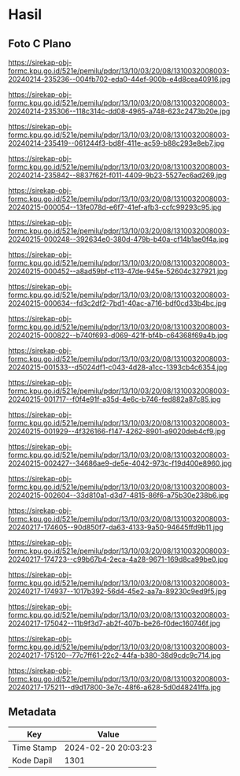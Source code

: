 # Hasil

## Foto C Plano

https://sirekap-obj-formc.kpu.go.id/521e/pemilu/pdpr/13/10/03/20/08/1310032008003-20240214-235236--004fb702-eda0-44ef-900b-e4d8cea40916.jpg

https://sirekap-obj-formc.kpu.go.id/521e/pemilu/pdpr/13/10/03/20/08/1310032008003-20240214-235306--118c314c-dd08-4965-a748-623c2473b20e.jpg

https://sirekap-obj-formc.kpu.go.id/521e/pemilu/pdpr/13/10/03/20/08/1310032008003-20240214-235419--061244f3-bd8f-411e-ac59-b88c293e8eb7.jpg

https://sirekap-obj-formc.kpu.go.id/521e/pemilu/pdpr/13/10/03/20/08/1310032008003-20240214-235842--8837f62f-f011-4409-9b23-5527ec6ad269.jpg

https://sirekap-obj-formc.kpu.go.id/521e/pemilu/pdpr/13/10/03/20/08/1310032008003-20240215-000054--13fe078d-e6f7-41ef-afb3-ccfc99293c95.jpg

https://sirekap-obj-formc.kpu.go.id/521e/pemilu/pdpr/13/10/03/20/08/1310032008003-20240215-000248--392634e0-380d-479b-b40a-cf14b1ae0f4a.jpg

https://sirekap-obj-formc.kpu.go.id/521e/pemilu/pdpr/13/10/03/20/08/1310032008003-20240215-000452--a8ad59bf-c113-47de-945e-52604c327921.jpg

https://sirekap-obj-formc.kpu.go.id/521e/pemilu/pdpr/13/10/03/20/08/1310032008003-20240215-000634--fd3c2df2-7bd1-40ac-a716-bdf0cd33b4bc.jpg

https://sirekap-obj-formc.kpu.go.id/521e/pemilu/pdpr/13/10/03/20/08/1310032008003-20240215-000822--b740f693-d069-421f-bf4b-c64368f69a4b.jpg

https://sirekap-obj-formc.kpu.go.id/521e/pemilu/pdpr/13/10/03/20/08/1310032008003-20240215-001533--d5024df1-c043-4d28-a1cc-1393cb4c6354.jpg

https://sirekap-obj-formc.kpu.go.id/521e/pemilu/pdpr/13/10/03/20/08/1310032008003-20240215-001717--f0f4e91f-a35d-4e6c-b746-fed882a87c85.jpg

https://sirekap-obj-formc.kpu.go.id/521e/pemilu/pdpr/13/10/03/20/08/1310032008003-20240215-001929--4f326166-f147-4262-8901-a9020deb4cf9.jpg

https://sirekap-obj-formc.kpu.go.id/521e/pemilu/pdpr/13/10/03/20/08/1310032008003-20240215-002427--34686ae9-de5e-4042-973c-f19d400e8960.jpg

https://sirekap-obj-formc.kpu.go.id/521e/pemilu/pdpr/13/10/03/20/08/1310032008003-20240215-002604--33d810a1-d3d7-4815-86f6-a75b30e238b6.jpg

https://sirekap-obj-formc.kpu.go.id/521e/pemilu/pdpr/13/10/03/20/08/1310032008003-20240217-174605--90d850f7-da63-4133-9a50-94645ffd9b11.jpg

https://sirekap-obj-formc.kpu.go.id/521e/pemilu/pdpr/13/10/03/20/08/1310032008003-20240217-174723--c99b67b4-2eca-4a28-9671-169d8ca99be0.jpg

https://sirekap-obj-formc.kpu.go.id/521e/pemilu/pdpr/13/10/03/20/08/1310032008003-20240217-174937--1017b392-56d4-45e2-aa7a-89230c9ed9f5.jpg

https://sirekap-obj-formc.kpu.go.id/521e/pemilu/pdpr/13/10/03/20/08/1310032008003-20240217-175042--11b9f3d7-ab2f-407b-be26-f0dec160746f.jpg

https://sirekap-obj-formc.kpu.go.id/521e/pemilu/pdpr/13/10/03/20/08/1310032008003-20240217-175120--77c7ff61-22c2-44fa-b380-38d9cdc9c714.jpg

https://sirekap-obj-formc.kpu.go.id/521e/pemilu/pdpr/13/10/03/20/08/1310032008003-20240217-175211--d9d17800-3e7c-48f6-a628-5d0d48241ffa.jpg


## Metadata

| Key        | Value               |
| ---------- | ------------------- |
| Time Stamp | 2024-02-20 20:03:23 |
| Kode Dapil | 1301                |



